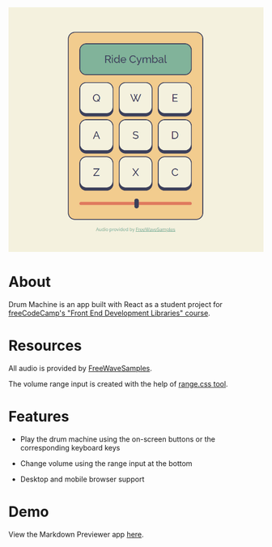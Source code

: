 ![app screenshot](https://github.com/g-elena-web/drum-machine/blob/master/src/images/screenshot.jpg?raw=true)

# About

Drum Machine is an app built with React as a student project for [freeCodeCamp's "Front End Development Libraries" course](https://www.freecodecamp.org/learn/front-end-development-libraries/).

# Resources

All audio is provided by [FreeWaveSamples](https://freewavesamples.com/).

The volume range input is created with the help of [range.css tool](http://danielstern.ca/range.css/?ref=css-tricks#/).

# Features

- Play the drum machine using the on-screen buttons or the corresponding keyboard keys

- Change volume using the range input at the bottom

- Desktop and mobile browser support

# Demo

View the Markdown Previewer app [here](https://g-elena-web.github.io/drum-machine/).
